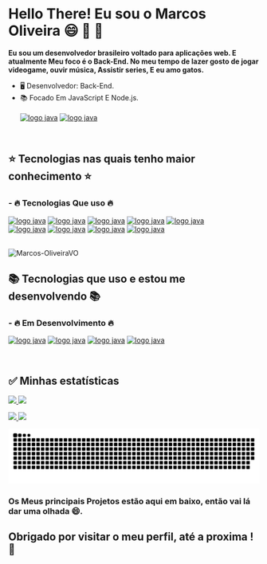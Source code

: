 
# Hello There! Eu sou o Marcos Oliveira :smile: :space_invader: :doughnut:

__Eu sou um desenvolvedor brasileiro voltado para aplicações web. E atualmente Meu foco é o Back-End. No meu tempo de lazer gosto de jogar videogame, ouvir música, Assistir series, E eu amo gatos.__

- 🖥️ Desenvolvedor: Back-End.
- 📚 Focado Em JavaScript E Node.js. <br> <br>
  [![logo java](https://img.shields.io/badge/JavaScript-F7DF1E?style=for-the-badge&logo=JavaScript&logoColor=white)](#)
 [![logo java](https://img.shields.io/badge/Node-green?style=for-the-badge&logo=node.js&logoColor=white)](#)
<br>  

## :star: Tecnologias nas quais tenho maior conhecimento :star: ##

<div style="display: inline_block">
  <h3>- 🔥 Tecnologias Que uso 🔥 </h3>
  
[![logo java](https://img.shields.io/badge/HTML-239120?style=for-the-badge&logo=HTML5&logoColor=white)](#)
[![logo java](https://img.shields.io/badge/CSS-239120?style=for-the-badge&logo=CSS&logoColor=white)](#)
[![logo java](https://img.shields.io/badge/JavaScript-F7DF1E?style=for-the-badge&logo=JavaScript&logoColor=white)](#)
[![logo java](https://img.shields.io/badge/Node-green?style=for-the-badge&logo=node.js&logoColor=black)](#)
[![logo java](https://img.shields.io/badge/Express-black?style=for-the-badge&logo=Express&logoColor=white)](#)
<br>
[![logo java](https://img.shields.io/badge/Socket.io-black?style=for-the-badge&logo=Socket.io&logoColor=white)](#)
[![logo java](https://img.shields.io/badge/MongoDB-green?style=for-the-badge&logo=mongodb&logoColor=white)](#)
[![logo java](https://img.shields.io/badge/Git-grey?style=for-the-badge&logo=Git&logoColor=white)](#)
[![logo java](https://img.shields.io/badge/EJS-07405E?style=for-the-badge&logo=EmbeddedJavaScripttemplating&logoColor=white)](#)

  
  <br>
  <img src="https://komarev.com/ghpvc/?username=Marcos-OliveiraVO&color=green" alt="Marcos-OliveiraVO" />

 ## :books: Tecnologias que uso e estou me desenvolvendo 📚 ##
 
  <h3> - 🔥 Em Desenvolvimento 🔥 </h3>
  
  [![logo java](https://img.shields.io/badge/React-ED8B00?style=for-the-badge&logo=React&logoColor=white)](#)
  [![logo java](https://img.shields.io/badge/redux-ED8B00?style=for-the-badge&logo=redux&logoColor=white)](#)
  [![logo java](https://img.shields.io/badge/docker-ED8B00?style=for-the-badge&logo=docker&logoColor=white)](#)
  [![logo java](https://img.shields.io/badge/PostgreSQL-ED8B00?style=for-the-badge&logo=PostgreSQL&logoColor=white)](#)
</div>
  <br>
  
  ## :white_check_mark: Minhas estatísticas ##
  
  <div>
  
  <a href="https://github.com/Marcos-OliveiraVO">
  <img height="180em" src="https://github-readme-stats.vercel.app/api?username=Marcos-OliveiraVO&show_icons=true&theme=dracula&include_all_commits=true&count_private=true"/>
  <img height="180em" src="https://github-readme-stats.vercel.app/api/top-langs/?username=Marcos-OliveiraVO&layout=compact&langs_count=7&theme=dracula"/>

</div>
 
  <a href = "mailto:MarcosOliveira.rd@gmail.com"><img src="https://img.shields.io/badge/-Gmail-%23333?style=for-the-badge&logo=gmail&logoColor=white" target="_blank">
  <a href="https://www.linkedin.com/in/marcos-oliveira-a5b676236/" target="_blank"><img src="https://img.shields.io/badge/-LinkedIn-%230077B5?style=for-the-badge&logo=linkedin&logoColor=white" target="_blank"></a> 
  </a>

![Snake animation](https://github.com/Marcos-OliveiraVO/Marcos-OliveiraVO/blob/output/github-contribution-grid-snake.svg)
  
### Os Meus principais Projetos estão aqui em baixo, então vai lá dar uma olhada 😄.
  ## Obrigado por visitar o meu perfil, até a proxima !:wave:
